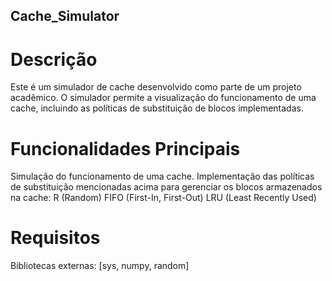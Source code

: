 ## Cache_Simulator


# Descrição
Este é um simulador de cache desenvolvido como parte de um projeto acadêmico. O simulador permite a visualização do funcionamento de uma cache, incluindo as políticas de substituição de blocos implementadas.

# Funcionalidades Principais
Simulação do funcionamento de uma cache.
Implementação das políticas de substituição mencionadas acima para gerenciar os blocos armazenados na cache:
   R (Random)
   FIFO (First-In, First-Out)
   LRU (Least Recently Used)

# Requisitos
Bibliotecas externas: [sys, numpy, random]
